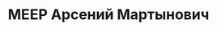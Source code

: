 ---
title: МЕЕР Арсений Мартынович
description: "майор, ком. 7 отдельного прожекторного батальона КВО. \n  ВКВС - 26.12.1937,\
  \ ВМН. Расстрелян 27.12.1937, Киев"
---